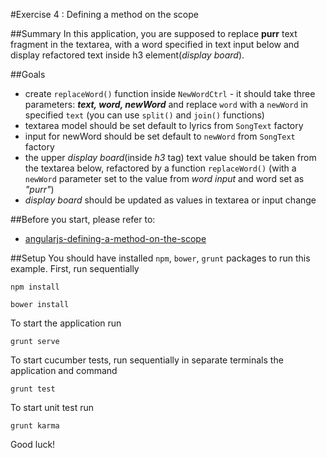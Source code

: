 #Exercise 4 : Defining a method on the scope

##Summary
In this application, you are supposed to replace **purr** text fragment in the textarea, with a word specified in text input below and display refactored 
text inside h3 element(*display board*).

##Goals

* create `replaceWord()` function inside `NewWordCtrl` - it should take three parameters: ***text, word, newWord*** and replace `word` with a `newWord` 
in specified `text` (you can use `split()` and `join()` functions)
* textarea model should be set default to lyrics from `SongText` factory
* input for newWord should be set default to `newWord` from `SongText` factory 
* the upper *display board*(inside *h3* tag) text value should be taken from the textarea below, refactored by a function `replaceWord()` (with a `newWord` 
parameter set to the value from *word input* and word set as *"purr"*)
* *display board* should be updated as values in textarea or input change

##Before you start, please refer to:
* [angularjs-defining-a-method-on-the-scope](https://egghead.io/lessons/angularjs-defining-a-method-on-the-scope)

##Setup
You should have installed `npm`, `bower`, `grunt`  packages to run this example. First, run sequentially

```
npm install
```

```
bower install
```

To start the application run

```
grunt serve
```

To start cucumber tests, run sequentially in separate terminals the application and command

```
grunt test
```

To start unit test run

```
grunt karma
```

Good luck!
